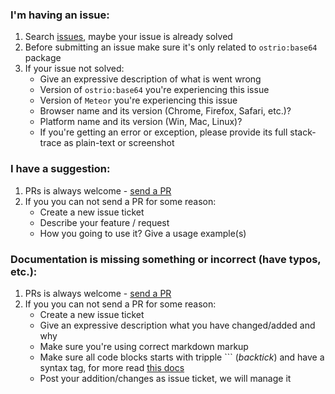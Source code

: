 ### I'm having an issue:
 1. Search [issues](https://github.com/VeliovGroup/meteor-base64/issues?utf8=✓&q=is%3Aissue), maybe your issue is already solved
 2. Before submitting an issue make sure it's only related to `ostrio:base64` package
 3. If your issue not solved:
     - Give an expressive description of what is went wrong
     - Version of `ostrio:base64` you're experiencing this issue
     - Version of `Meteor` you're experiencing this issue
     - Browser name and its version (Chrome, Firefox, Safari, etc.)?
     - Platform name and its version (Win, Mac, Linux)?
     - If you're getting an error or exception, please provide its full stack-trace as plain-text or screenshot

### I have a suggestion:
 1. PRs is always welcome - [send a PR](https://github.com/VeliovGroup/meteor-base64/pulls)
 2. If you you can not send a PR for some reason:
     - Create a new issue ticket
     - Describe your feature / request
     - How you going to use it? Give a usage example(s)

### Documentation is missing something or incorrect (have typos, etc.):
 1. PRs is always welcome - [send a PR](https://github.com/VeliovGroup/meteor-base64/pulls)
 2. If you you can not send a PR for some reason:
     - Create a new issue ticket
     - Give an expressive description what you have changed/added and why
     - Make sure you're using correct markdown markup
     - Make sure all code blocks starts with tripple ``` (*backtick*) and have a syntax tag, for more read [this docs](https://help.github.com/articles/creating-and-highlighting-code-blocks/#syntax-highlighting)
     - Post your addition/changes as issue ticket, we will manage it